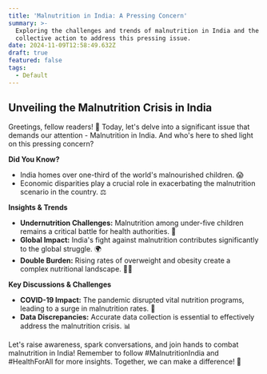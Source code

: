 ```yaml
---
title: 'Malnutrition in India: A Pressing Concern'
summary: >-
  Exploring the challenges and trends of malnutrition in India and the need for
  collective action to address this pressing issue.
date: 2024-11-09T12:58:49.632Z
draft: true
featured: false
tags:
  - Default
---
```


## Unveiling the Malnutrition Crisis in India

Greetings, fellow readers! 👋 Today, let's delve into a significant issue that demands our attention - Malnutrition in India. And who's here to shed light on this pressing concern?

**Did You Know?**

* India homes over one-third of the world's malnourished children. 😱
* Economic disparities play a crucial role in exacerbating the malnutrition scenario in the country. ⚖️

**Insights & Trends**

* **Undernutrition Challenges:** Malnutrition among under-five children remains a critical battle for health authorities. 🧒
* **Global Impact:** India's fight against malnutrition contributes significantly to the global struggle. 🌍
* **Double Burden:** Rising rates of overweight and obesity create a complex nutritional landscape. 🍔🥗

**Key Discussions & Challenges**

* **COVID-19 Impact:** The pandemic disrupted vital nutrition programs, leading to a surge in malnutrition rates. 🦠
* **Data Discrepancies:** Accurate data collection is essential to effectively address the malnutrition crisis. 📊

Let's raise awareness, spark conversations, and join hands to combat malnutrition in India! Remember to follow #MalnutritionIndia and #HealthForAll for more insights. Together, we can make a difference! 🌟
